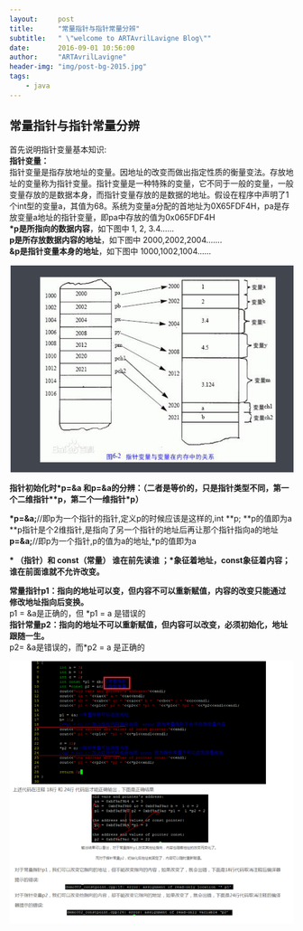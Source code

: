 ```yaml
---
layout:     post
title:      "常量指针与指针常量分辨"
subtitle:   " \"welcome to ARTAvrilLavigne Blog\""
date:       2016-09-01 10:56:00
author:     "ARTAvrilLavigne"
header-img: "img/post-bg-2015.jpg"
tags:
    - java
---
```

## 常量指针与指针常量分辨  

首先说明指针变量基本知识:  
**指针变量：**  
  指针变量是指存放地址的变量。因地址的改变而做出指定性质的衡量变法。存放地址的变量称为指针变量。指针变量是一种特殊的变量，它不同于一般的变量，一般变量存放的是数据本身，而指针变量存放的是数据的地址。假设在程序中声明了1个int型的变量a，其值为68。系统为变量a分配的首地址为0X65FDF4H，pa是存放变量a地址的指针变量，即pa中存放的值为0x065FDF4H  
**\*p是所指向的数据内容**，如下图中  1, 2, 3.4……   
**p是所存放数据内容的地址**，如下图中 2000,2002,2004…….  
**&p是指针变量本身的地址**，如下图中 1000,1002,1004……  

![Image text](https://github.com/ARTAvrilLavigne/ARTAvrilLavigne.github.io/blob/master/img/pointer.png)  


**指针初始化时\*p=&a 和p=&a的分辨：（二者是等价的，只是指针类型不同，第一个二维指针\*\*p，第二个一维指针\*p）**  

**\*p=&a;**//即p为一个指针的指针,定义p的时候应该是这样的,int \*\*p; \*\*p的值即为a  
             \*\*p指针是个2维指针,是指向了另一个指针的地址后再让那个指针指向a的地址  
**p=&a;**//即p为一个指针,p的值为a的地址,\*p的值即为a  

**\* （指针）和 const（常量） 谁在前先读谁 ；\*象征着地址，const象征着内容；谁在前面谁就不允许改变。**  

**常量指针p1：指向的地址可以变，但内容不可以重新赋值，内容的改变只能通过修改地址指向后变换。**  
  p1 = &a是正确的，但 \*p1 = a 是错误的  
**指针常量p2：指向的地址不可以重新赋值，但内容可以改变，必须初始化，地址跟随一生。**  
  p2= &a是错误的，而\*p2 = a 是正确的  
  
![Image text](https://github.com/ARTAvrilLavigne/ARTAvrilLavigne.github.io/blob/master/img/pointer1.png)



